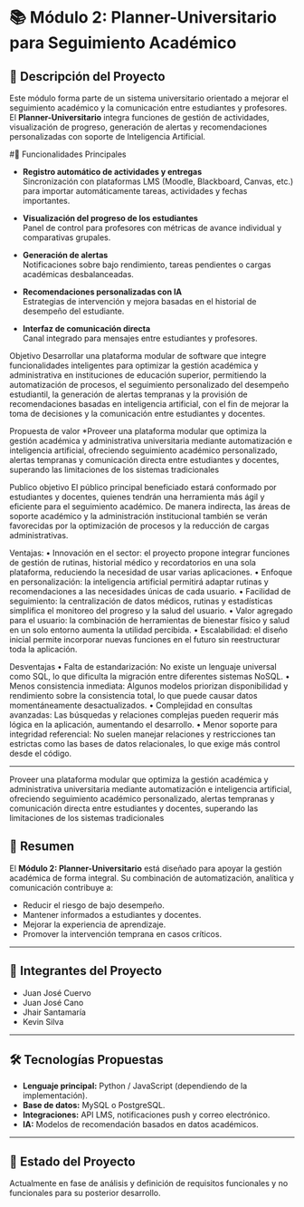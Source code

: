 # 📚 Módulo 2: Planner-Universitario para Seguimiento Académico

## 📌 Descripción del Proyecto
Este módulo forma parte de un sistema universitario orientado a mejorar el seguimiento académico y la comunicación entre estudiantes y profesores.  
El **Planner-Universitario** integra funciones de gestión de actividades, visualización de progreso, generación de alertas y recomendaciones personalizadas con soporte de Inteligencia Artificial.  

#🎯 Funcionalidades Principales
- **Registro automático de actividades y entregas**  
  Sincronización con plataformas LMS (Moodle, Blackboard, Canvas, etc.) para importar automáticamente tareas, actividades y fechas importantes.

- **Visualización del progreso de los estudiantes**  
  Panel de control para profesores con métricas de avance individual y comparativas grupales.

- **Generación de alertas**  
  Notificaciones sobre bajo rendimiento, tareas pendientes o cargas académicas desbalanceadas.

- **Recomendaciones personalizadas con IA**  
  Estrategias de intervención y mejora basadas en el historial de desempeño del estudiante.

- **Interfaz de comunicación directa**  
  Canal integrado para mensajes entre estudiantes y profesores.


Objetivo
Desarrollar una plataforma modular de software que integre funcionalidades inteligentes para optimizar la gestión académica y administrativa en instituciones de educación superior, permitiendo la automatización de procesos, el seguimiento personalizado del desempeño estudiantil, la generación de alertas tempranas y la provisión de recomendaciones basadas en inteligencia artificial, con el fin de mejorar la toma de decisiones y la comunicación entre estudiantes y docentes.

Propuesta de valor
*Proveer una plataforma modular que optimiza la gestión académica y administrativa universitaria mediante automatización e inteligencia artificial, ofreciendo seguimiento académico personalizado, alertas tempranas y comunicación directa entre estudiantes y docentes, superando las limitaciones de los sistemas tradicionales

Publico objetivo
El público principal beneficiado estará conformado por estudiantes y docentes, quienes tendrán una herramienta más ágil y eficiente para el seguimiento académico. De manera indirecta, las áreas de soporte académico y la administración institucional también se verán favorecidas por la optimización de procesos y la reducción de cargas administrativas.

Ventajas:
•	Innovación en el sector: el proyecto propone integrar funciones de gestión de rutinas, historial médico y recordatorios en una sola plataforma, reduciendo la necesidad de usar varias aplicaciones.
•	Enfoque en personalización: la inteligencia artificial permitirá adaptar rutinas y recomendaciones a las necesidades únicas de cada usuario.
•	Facilidad de seguimiento: la centralización de datos médicos, rutinas y estadísticas simplifica el monitoreo del progreso y la salud del usuario.
•	Valor agregado para el usuario: la combinación de herramientas de bienestar físico y salud en un solo entorno aumenta la utilidad percibida.
•	Escalabilidad: el diseño inicial permite incorporar nuevas funciones en el futuro sin reestructurar toda la aplicación.

Desventajas
•	Falta de estandarización: No existe un lenguaje universal como SQL, lo que dificulta la migración entre diferentes sistemas NoSQL.
•	Menos consistencia inmediata: Algunos modelos priorizan disponibilidad y rendimiento sobre la consistencia total, lo que puede causar datos momentáneamente desactualizados.
•	Complejidad en consultas avanzadas: Las búsquedas y relaciones complejas pueden requerir más lógica en la aplicación, aumentando el desarrollo.
•	Menor soporte para integridad referencial: No suelen manejar relaciones y restricciones tan estrictas como las bases de datos relacionales, lo que exige más control desde el código.



---

Proveer una plataforma modular que optimiza la gestión académica y administrativa universitaria mediante automatización e inteligencia artificial, ofreciendo seguimiento académico personalizado, alertas tempranas y comunicación directa entre estudiantes y docentes, superando las limitaciones de los sistemas tradicionales
## 📄 Resumen
El **Módulo 2: Planner-Universitario** está diseñado para apoyar la gestión académica de forma integral. Su combinación de automatización, analítica y comunicación contribuye a:
- Reducir el riesgo de bajo desempeño.
- Mantener informados a estudiantes y docentes.
- Mejorar la experiencia de aprendizaje.
- Promover la intervención temprana en casos críticos.

---

## 👥 Integrantes del Proyecto
- Juan José Cuervo  
- Juan José Cano  
- Jhair Santamaría  
- Kevin Silva  

---

## 🛠 Tecnologías Propuestas
- **Lenguaje principal:** Python / JavaScript (dependiendo de la implementación).
- **Base de datos:** MySQL o PostgreSQL.
- **Integraciones:** API LMS, notificaciones push y correo electrónico.
- **IA:** Modelos de recomendación basados en datos académicos.

---

## 📅 Estado del Proyecto
Actualmente en fase de análisis y definición de requisitos funcionales y no funcionales para su posterior desarrollo.
